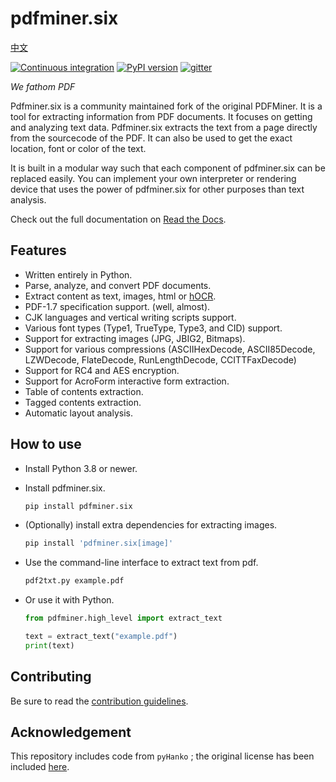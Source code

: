 pdfminer.six
============

[中文](./README.CN.md)

[![Continuous integration](https://github.com/pdfminer/pdfminer.six/actions/workflows/actions.yml/badge.svg)](https://github.com/pdfminer/pdfminer.six/actions/workflows/actions.yml)
[![PyPI version](https://img.shields.io/pypi/v/pdfminer.six.svg)](https://pypi.python.org/pypi/pdfminer.six/)
[![gitter](https://badges.gitter.im/pdfminer-six/Lobby.svg)](https://gitter.im/pdfminer-six/Lobby?utm_source=badge&utm_medium)

*We fathom PDF*

Pdfminer.six is a community maintained fork of the original PDFMiner. It is a tool for extracting information from PDF
documents. It focuses on getting and analyzing text data. Pdfminer.six extracts the text from a page directly from the
sourcecode of the PDF. It can also be used to get the exact location, font or color of the text.

It is built in a modular way such that each component of pdfminer.six can be replaced easily. You can implement your own
interpreter or rendering device that uses the power of pdfminer.six for other purposes than text analysis.

Check out the full documentation on
[Read the Docs](https://pdfminersix.readthedocs.io).

Features
--------

* Written entirely in Python.
* Parse, analyze, and convert PDF documents.
* Extract content as text, images, html or [hOCR](https://en.wikipedia.org/wiki/HOCR).
* PDF-1.7 specification support. (well, almost).
* CJK languages and vertical writing scripts support.
* Various font types (Type1, TrueType, Type3, and CID) support.
* Support for extracting images (JPG, JBIG2, Bitmaps).
* Support for various compressions (ASCIIHexDecode, ASCII85Decode, LZWDecode, FlateDecode, RunLengthDecode,
  CCITTFaxDecode)
* Support for RC4 and AES encryption.
* Support for AcroForm interactive form extraction.
* Table of contents extraction.
* Tagged contents extraction.
* Automatic layout analysis.

How to use
----------

* Install Python 3.8 or newer.
* Install pdfminer.six.

  ```bash
  pip install pdfminer.six

* (Optionally) install extra dependencies for extracting images.

  ```bash
  pip install 'pdfminer.six[image]'

* Use the command-line interface to extract text from pdf.

  ```bash
  pdf2txt.py example.pdf

* Or use it with Python.

  ```python
  from pdfminer.high_level import extract_text

  text = extract_text("example.pdf")
  print(text)
  ```

Contributing
------------

Be sure to read the [contribution guidelines](https://github.com/pdfminer/pdfminer.six/blob/master/CONTRIBUTING.md).

Acknowledgement
---------------

This repository includes code from `pyHanko` ; the original license has been included [here](/docs/licenses/LICENSE.pyHanko).
